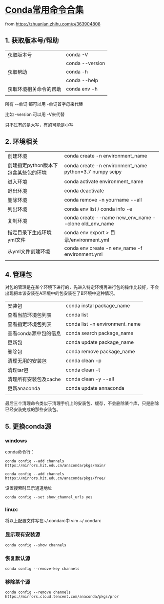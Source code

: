 # [Conda常用命令合集](https://zhuanlan.zhihu.com/p/363904808)

from https://zhuanlan.zhihu.com/p/363904808

## 1. 获取版本号/帮助

|   |   |
|  :----  | :-----  |
|获取版本号|conda -V|
| |conda --version|
|获取帮助|conda -h|
| |conda --help|
|获取环境相关命令的帮助	|conda env -h|
|||


所有 --单词 都可以用 -单词首字母来代替	

比如 -version 可以用 -V来代替

只不过有的是大写，有的可能是小写


## 2. 环境相关


|   |   |
|  :----  | :-----  |
|创建环境	|conda create -n environment_name|
|创建指定python版本下包含某些包的环境	|conda create -n environment_name python=3.7 numpy scipy|
|进入环境	|conda activate environment_name|
|退出环境	|conda deactivate|
|删除环境	|conda remove -n yourname --all|
|列出环境	|conda env list / conda info -e|
|复制环境	|conda create --name new_env_name --clone old_env_name|
|指定目录下生成环境yml文件	|conda env export > 目录/environment.yml|
|从yml文件创建环境	|conda env create -n env_name -f environment.yml|
|||




## 4. 管理包
对包的管理是在某个环境下进行的，先进入特定环境再进行包的操作比较好，不会出现把本该安装在A环境中的包安装在了B环境中这种情况。

|||
|  :----  | :-----  |
|安装包	|conda instal package_name|
|查看当前环境包列表	|conda list|
|查看指定环境包列表	|conda list -n environment_name|
|查看conda源中包的信息	|conda search package_name|
|更新包	|conda update package_name|
|删除包	|conda remove package_name|
|清理无用的安装包	|conda clean -p|
|清理tar包	|conda clean -t|
|清理所有安装包及cache	|conda clean -y --all|
|更新anaconda	|conda update annaconda|
|||

最后三个清理命令类似于清理手机上的安装包、缓存，不会删除某个库，只是删除已经安装完成的那些安装包。

## 5. 更换conda源


### windows

conda命令行：

`conda config --add channels https://mirrors.hit.edu.cn/anaconda/pkgs/main/`

`conda config --add channels https://mirrors.hit.edu.cn/anaconda/pkgs/free/`

设置搜索时显示通道地址

`conda config --set show_channel_urls yes`

### linux:

将以上配置文件写在~/.condarc中 vim ~/.condarc
 ​
### 显示现有安装源

`conda config --show channels`

### 恢复默认源

`conda config --remove-key channels`

### 移除某个源

`conda config --remove channels https://mirrors.cloud.tencent.com/anaconda/pkgs/pro/`
